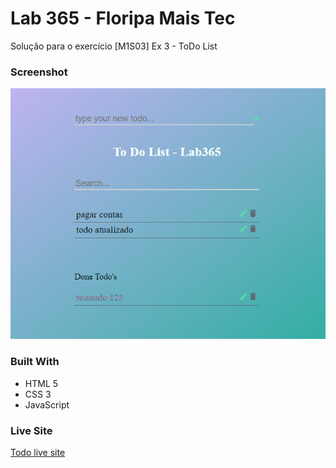 # Lab 365 - Floripa Mais Tec

Solução para o exercício [M1S03] Ex 3 - ToDo List

### Screenshot

![](./screenshot.png)

### Built With

- HTML 5
- CSS 3
- JavaScript

### Live Site
[Todo live site](https://rpad88.github.io/Lab365/Modulo%201/ToDoList/)